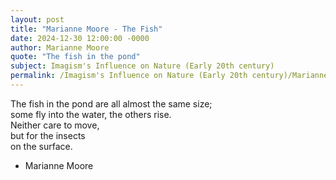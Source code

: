 ```yaml
---
layout: post
title: "Marianne Moore - The Fish"
date: 2024-12-30 12:00:00 -0000
author: Marianne Moore
quote: "The fish in the pond"
subject: Imagism's Influence on Nature (Early 20th century)
permalink: /Imagism's Influence on Nature (Early 20th century)/Marianne Moore/Marianne Moore - The Fish
---
```


The fish in the pond
         are all almost the same size;  
         some fly into the water, 
         the others rise.  
         Neither care to move,  
         but for the insects  
         on the surface.


- Marianne Moore
